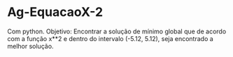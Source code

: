 # Ag-EquacaoX-2
Com python. Objetivo: Encontrar a solução de mínimo global que de acordo com a função x**2 e dentro do intervalo (-5.12, 5.12), seja encontrado a melhor solução.

